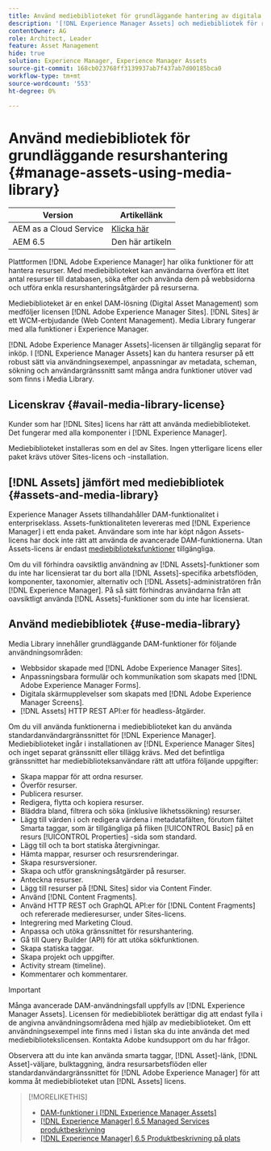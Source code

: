 ```yaml
---
title: Använd mediebiblioteket för grundläggande hantering av digitala resurser
description: '[!DNL Experience Manager Assets] och mediebibliotek för resurshantering.'
contentOwner: AG
role: Architect, Leader
feature: Asset Management
hide: true
solution: Experience Manager, Experience Manager Assets
source-git-commit: 168cb023768ff3139937ab7f437ab7d00185bca0
workflow-type: tm+mt
source-wordcount: '553'
ht-degree: 0%

---
```



# Använd mediebibliotek för grundläggande resurshantering {#manage-assets-using-media-library}

| Version | Artikellänk |
| -------- | ---------------------------- |
| AEM as a Cloud Service | [Klicka här](https://experienceleague.adobe.com/docs/experience-manager-cloud-service/content/assets/admin/medialibrary.html?lang=en) |
| AEM 6.5 | Den här artikeln |

Plattformen [!DNL Adobe Experience Manager] har olika funktioner för att hantera resurser. Med mediebiblioteket kan användarna överföra ett litet antal resurser till databasen, söka efter och använda dem på webbsidorna och utföra enkla resurshanteringsåtgärder på resurserna.

Mediebiblioteket är en enkel DAM-lösning (Digital Asset Management) som medföljer licensen [!DNL Adobe Experience Manager Sites]. [!DNL Sites] är ett WCM-erbjudande (Web Content Management). Media Library fungerar med alla funktioner i Experience Manager.

[!DNL Adobe Experience Manager Assets]-licensen är tillgänglig separat för inköp. I [!DNL Experience Manager Assets] kan du hantera resurser på ett robust sätt via användningsexempel, anpassningar av metadata, scheman, sökning och användargränssnitt samt många andra funktioner utöver vad som finns i Media Library.

## Licenskrav {#avail-media-library-license}

Kunder som har [!DNL Sites] licens har rätt att använda mediebiblioteket. Det fungerar med alla komponenter i [!DNL Experience Manager].

Mediebiblioteket installeras som en del av Sites. Ingen ytterligare licens eller paket krävs utöver Sites-licens och -installation.

## [!DNL Assets] jämfört med mediebibliotek {#assets-and-media-library}

Experience Manager Assets tillhandahåller DAM-funktionalitet i enterpriseklass. Assets-funktionaliteten levereras med [!DNL Experience Manager] i ett enda paket. Användare som inte har köpt någon Assets-licens har dock inte rätt att använda de avancerade DAM-funktionerna. Utan Assets-licens är endast [mediebiblioteksfunktioner](#use-media-library) tillgängliga.

Om du vill förhindra oavsiktlig användning av [!DNL Assets]-funktioner som du inte har licensierat tar du bort alla [!DNL Assets]-specifika arbetsflöden, komponenter, taxonomier, alternativ och [!DNL Assets]-administratören från [!DNL Experience Manager]. På så sätt förhindras användarna från att oavsiktligt använda [!DNL Assets]-funktioner som du inte har licensierat.

## Använd mediebibliotek {#use-media-library}

Media Library innehåller grundläggande DAM-funktioner för följande användningsområden:

* Webbsidor skapade med [!DNL Adobe Experience Manager Sites].
* Anpassningsbara formulär och kommunikation som skapats med [!DNL Adobe Experience Manager Forms].
* Digitala skärmupplevelser som skapats med [!DNL Adobe Experience Manager Screens].
* [!DNL Assets] HTTP REST API:er för headless-åtgärder.

<!--
 TBD: Remove this after confirmation. May need to merge this list with the list provided by PMs.
* Static renditions

-->

Om du vill använda funktionerna i mediebiblioteket kan du använda standardanvändargränssnittet för [!DNL Experience Manager]. Mediebiblioteket ingår i installationen av [!DNL Experience Manager Sites] och inget separat gränssnitt eller tillägg krävs. Med det befintliga gränssnittet har mediebiblioteksanvändare rätt att utföra följande uppgifter:

* Skapa mappar för att ordna resurser.
* Överför resurser.
* Publicera resurser.
* Redigera, flytta och kopiera resurser.
* Bläddra bland, filtrera och söka (inklusive likhetssökning) resurser.
* Lägg till värden i och redigera värdena i metadatafälten, förutom fältet Smarta taggar, som är tillgängliga på fliken [!UICONTROL Basic] på en resurs [!UICONTROL Properties] -sida som standard.
* Lägg till och ta bort statiska återgivningar.
* Hämta mappar, resurser och resursrenderingar.
* Skapa resursversioner.
* Skapa och utför granskningsåtgärder på resurser.
* Anteckna resurser.
* Lägg till resurser på [!DNL Sites] sidor via Content Finder.
* Använd [!DNL Content Fragments].
* Använd HTTP REST och GraphQL API:er för [!DNL Content Fragments] och refererade medieresurser, under Sites-licens.
* Integrering med Marketing Cloud.
* Anpassa och utöka gränssnittet för resurshantering.
* Gå till Query Builder (API) för att utöka sökfunktionen.
* Skapa statiska taggar.
* Skapa projekt och uppgifter.
* Activity stream (timeline).
* Kommentarer och kommentarer.

<!-- TBD: Define exactly which basic Assets workflow are available for use with Media Library?

As per PM, we must avoid stating such a list, as we do not have a list that makes sense in Cloud Service.
-->

>[!IMPORTANT]
>
>Många avancerade DAM-användningsfall uppfylls av [!DNL Experience Manager Assets]. Licensen för mediebibliotek berättigar dig att endast fylla i de angivna användningsområdena med hjälp av mediebiblioteket. Om ett användningsexempel inte finns med i listan ska du inte använda det med mediebibliotekslicensen. Kontakta Adobe kundsupport om du har frågor.

Observera att du inte kan använda smarta taggar, [!DNL Asset]-länk, [!DNL Asset]-väljare, bulktaggning, ändra resursarbetsflöden eller standardanvändargränssnittet för [!DNL Adobe Experience Manager] för att komma åt mediebiblioteket utan [!DNL Assets] licens.

<!-- TBD: Add a CTA - how to contact Adobe for queries. -->

>[!MORELIKETHIS]
>
>* [DAM-funktioner i [!DNL Experience Manager Assets]](https://experienceleague.adobe.com/docs/experience-manager-65-lts/assets/home.html)
>* [[!DNL Experience Manager] 6.5 Managed Services produktbeskrivning](https://helpx.adobe.com/legal/product-descriptions/adobe-experience-manager-managed-services.html)
>* [[!DNL Experience Manager] 6.5 Produktbeskrivning på plats](https://helpx.adobe.com/legal/product-descriptions/adobe-experience-manager-on-premise.html)
